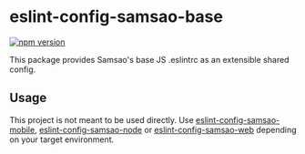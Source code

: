 # eslint-config-samsao-base

[![npm version](https://badge.fury.io/js/eslint-config-samsao-base.svg)](https://badge.fury.io/js/eslint-config-samsao-base)

This package provides Samsao's base JS .eslintrc as an extensible shared config.

## Usage

This project is not meant to be used directly. Use [eslint-config-samsao-mobile](https://www.npmjs.com/package/eslint-config-samsao-mobile),
[eslint-config-samsao-node](https://www.npmjs.com/package/eslint-config-samsao-node) or
[eslint-config-samsao-web](https://www.npmjs.com/package/eslint-config-samsao-web) depending on your target environment.
